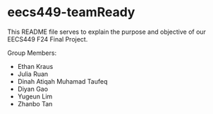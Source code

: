 # eecs449-teamReady
This README file serves to explain the purpose and objective of our EECS449 F24 Final Project.

Group Members:
- Ethan Kraus
- Julia Ruan
- Dinah Atiqah Muhamad Taufeq
- Diyan Gao
- Yugeun Lim
- Zhanbo Tan
